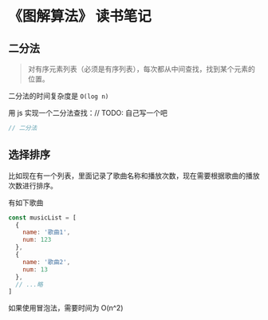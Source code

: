 # 《图解算法》 读书笔记

## 二分法

> 对有序元素列表（必须是有序列表），每次都从中间查找，找到某个元素的位置。

二分法的时间复杂度是 `O(log n)`


用 js 实现一个二分法查找：// TODO: 自己写一个吧

```js
// 二分法

```

## 选择排序

比如现在有一个列表，里面记录了歌曲名称和播放次数，现在需要根据歌曲的播放次数进行排序。

有如下歌曲

```js
const musicList = [
  {
    name: '歌曲1',
    num: 123
  },
  {
    name: '歌曲2',
    num: 13
  },
  // ...略
]
```

如果使用冒泡法，需要时间为 O(n^2)

